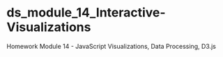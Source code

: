# ds_module_14_Interactive-Visualizations
Homework Module 14 - JavaScript Visualizations, Data Processing, D3.js
